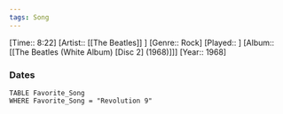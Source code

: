 ```yaml
---
tags: Song  
---
```

[Time:: 8:22]
[Artist:: [[The Beatles]] ]
[Genre:: Rock]
[Played:: ]
[Album:: [[The Beatles (White Album) [Disc 2] (1968)]]]
[Year:: 1968]
### Dates
````dataview
TABLE Favorite_Song
WHERE Favorite_Song = "Revolution 9"
````